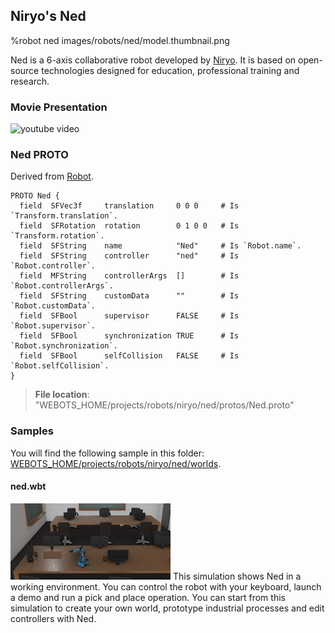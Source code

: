 ## Niryo's Ned

%robot ned images/robots/ned/model.thumbnail.png

Ned is a 6-axis collaborative robot developed by [Niryo](https://niryo.com/). It is  based on open-source technologies designed for education, professional training and research.

### Movie Presentation

![youtube video](https://www.youtube.com/watch?v=diBAJY1WJPQ)

### Ned PROTO

Derived from [Robot](../reference/robot.md).

```
PROTO Ned {
  field  SFVec3f     translation     0 0 0     # Is `Transform.translation`.
  field  SFRotation  rotation        0 1 0 0   # Is `Transform.rotation`.
  field  SFString    name            "Ned"     # Is `Robot.name`.
  field  SFString    controller      "ned"     # Is `Robot.controller`.
  field  MFString    controllerArgs  []        # Is `Robot.controllerArgs`.
  field  SFString    customData      ""        # Is `Robot.customData`.
  field  SFBool      supervisor      FALSE     # Is `Robot.supervisor`.
  field  SFBool      synchronization TRUE      # Is `Robot.synchronization`.
  field  SFBool      selfCollision   FALSE     # Is `Robot.selfCollision`.
}
```

> **File location**: "WEBOTS\_HOME/projects/robots/niryo/ned/protos/Ned.proto"

### Samples

You will find the following sample in this folder: [WEBOTS\_HOME/projects/robots/niryo/ned/worlds](https://github.com/omichel/webots/tree/released/projects/robots/niryo/ned/worlds).


#### ned.wbt

![ned.wbt.png](images/robots/ned/ned.wbt.thumbnail.jpg) This simulation shows Ned in a working environment. You can control the robot with your keyboard, launch a demo and run a pick and place operation. You can start from this simulation to create your own world, prototype industrial processes and edit controllers with Ned.
